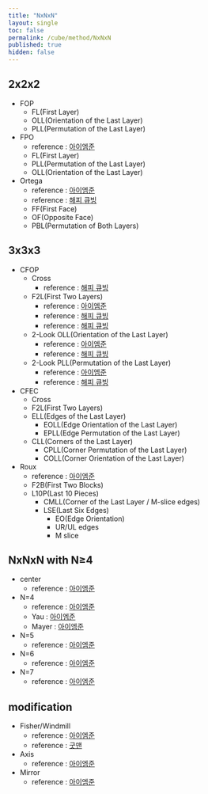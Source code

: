 ```yaml
---
title: "NxNxN"
layout: single
toc: false
permalink: /cube/method/NxNxN
published: true
hidden: false
---
```


<head>
  <base target="_blank">
</head>



## 2x2x2

- FOP
  - FL(First Layer)
  - OLL(Orientation of the Last Layer)
  - PLL(Permutation of the Last Layer)
- FPO
  - reference : [아이엠준](https://youtu.be/3UtuDW2THL4)
  - FL(First Layer)
  - PLL(Permutation of the Last Layer)
  - OLL(Orientation of the Last Layer)
- Ortega
  - reference : [아이엠준](https://youtu.be/BNmOS69maw4)
  - reference : [해피 큐빙](https://youtu.be/3d1IKL6HMUs)
  - FF(First Face)
  - OF(Opposite Face)
  - PBL(Permutation of Both Layers)

## 3x3x3

- CFOP
  - Cross
    - reference : [해피 큐빙](https://youtu.be/UQbHf8tmbp4)
  - F2L(First Two Layers)
    - reference : [아이엠준](https://youtu.be/OMbs-nR8ID0)
    - reference : [해피 큐빙](https://youtu.be/npoWOTF-BKg)
    - reference : [해피 큐빙](https://youtu.be/qZ6bxsxMcQM)
  - 2-Look OLL(Orientation of the Last Layer)
    - reference : [아이엠준](https://youtu.be/Jt2yRE_HdrE)
    - reference : [해피 큐빙](https://youtu.be/YNM1n7Ej6HM)
  - 2-Look PLL(Permutation of the Last Layer)
    - reference : [아이엠준](https://youtu.be/HVIEiMsfFk0)
    - reference : [해피 큐빙](https://youtu.be/YWV21l52liA)
- CFEC
  - Cross
  - F2L(First Two Layers)
  - ELL(Edges of the Last Layer)
    - EOLL(Edge Orientation of the Last Layer)
    - EPLL(Edge Permutation of the Last Layer)
  - CLL(Corners of the Last Layer)
    - CPLL(Corner Permutation of the Last Layer)
    - COLL(Corner Orientation of the Last Layer)
- Roux
  - reference : [아이엠준](https://youtu.be/_yLfgnEx3ao)
  - F2B(First Two Blocks)
  - L10P(Last 10 Pieces)
    - CMLL(Corner of the Last Layer / M-slice edges)
    - LSE(Last Six Edges)
      - EO(Edge Orientation)
      - UR/UL edges
      - M slice

## NxNxN with N$\geq$4

- center
  - reference : [아이엠준](https://youtu.be/4ViuGBx14zg)
- N=4
  - reference : [아이엠준](https://youtu.be/jqSLBR38hUA)
  - Yau : [아이엠준](https://youtu.be/jcEelDhL7KU)
  - Mayer : [아이엠준](https://youtu.be/iBbqL0v3naI)
- N=5
  - reference : [아이엠준](https://youtu.be/wU1Gj2ruEIQ)
- N=6
  - reference : [아이엠준](https://youtu.be/ZUyDa2_dVFU)
- N=7
  - reference : [아이엠준](https://youtu.be/3wynYMk4eZk)

## modification

- Fisher/Windmill
  - reference : [아이엠준](https://youtu.be/x9SySGU_iqE)
  - reference : [굿맨](https://youtu.be/gELuvKW2Itw)
- Axis
  - reference : [아이엠준](https://youtu.be/fFtSgap-zeo)
- Mirror
  - reference : [아이엠준](https://youtu.be/5BFRk7amyvk)
